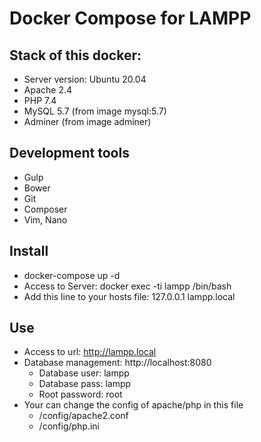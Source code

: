 # Docker Compose for LAMPP
## Stack of this docker:
- Server version: Ubuntu 20.04
- Apache 2.4
- PHP 7.4
- MySQL 5.7 (from image mysql:5.7)
- Adminer (from image adminer)

## Development tools
- Gulp
- Bower
- Git
- Composer
- Vim, Nano

## Install
- docker-compose up -d
- Access to Server: docker exec -ti lampp /bin/bash
- Add this line to your hosts file: 127.0.0.1 lampp.local

## Use
- Access to url: http://lampp.local
- Database management: http://localhost:8080
    + Database user: lampp
    + Database pass: lampp
    + Root password: root
- Your can change the config of apache/php in this file
    + /config/apache2.conf
    + /config/php.ini
